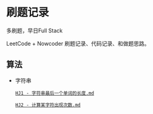 # 刷题记录
多刷题，早日Full Stack

LeetCode + Nowcoder 刷题记录、代码记录、和做题思路。

## 算法
- 字符串

    [`HJ1 - 字符串最后一个单词的长度.md`](https://github.com/cat-lemonade/coding/blob/main/src/HJ1%20字符串最后一个单词的长度/字符串最后一个单词的长度.md)
    
    [`HJ2 - 计算某字符出现次数.md`](https://github.com/cat-lemonade/coding/blob/main/src/HJ2%20计算某字符出现次数/HJ2%20计算某字符出现次数.md)

